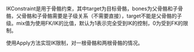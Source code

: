 IKConstraint是用于骨骼约束，其中target为目标骨骼，bones为父骨骼和子骨骼，父骨骼和子骨骼需要是子级关系（不需要直接），target不能是父骨骼的子级。mix值为使用FK/IK的比值，默认为1表示完全受到IK的控制，0为受到FK的限制。

使用Apply方法实现IK限制，对一根骨骼和两根骨骼的情况。

